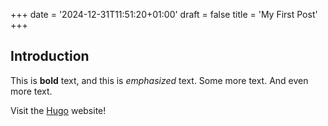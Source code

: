+++
date = '2024-12-31T11:51:20+01:00'
draft = false
title = 'My First Post'
+++

## Introduction

This is **bold** text, and this is *emphasized* text.
Some more text.
And even more text.

Visit the [Hugo](https://gohugo.io) website!
